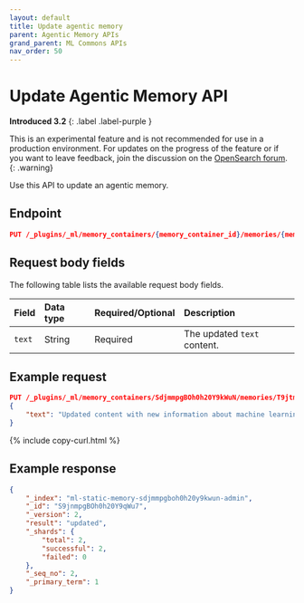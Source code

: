 ```yaml
---
layout: default
title: Update agentic memory
parent: Agentic Memory APIs
grand_parent: ML Commons APIs
nav_order: 50
---
```


# Update Agentic Memory API
**Introduced 3.2**
{: .label .label-purple }

This is an experimental feature and is not recommended for use in a production environment. For updates on the progress of the feature or if you want to leave feedback, join the discussion on the [OpenSearch forum](https://forum.opensearch.org/).    
{: .warning}

Use this API to update an agentic memory.

## Endpoint

```json
PUT /_plugins/_ml/memory_containers/{memory_container_id}/memories/{memory_id}
```

## Request body fields

The following table lists the available request body fields.

Field | Data type | Required/Optional | Description
:--- | :--- | :--- | :---
`text` | String | Required | The updated `text` content.

## Example request

```json
PUT /_plugins/_ml/memory_containers/SdjmmpgBOh0h20Y9kWuN/memories/T9jtmpgBOh0h20Y91WtZ
{
    "text": "Updated content with new information about machine learning"
}
```
{% include copy-curl.html %}

## Example response

```json
{
    "_index": "ml-static-memory-sdjmmpgboh0h20y9kwun-admin",
    "_id": "S9jnmpgBOh0h20Y9qWu7",
    "_version": 2,
    "result": "updated",
    "_shards": {
        "total": 2,
        "successful": 2,
        "failed": 0
    },
    "_seq_no": 2,
    "_primary_term": 1
}
```